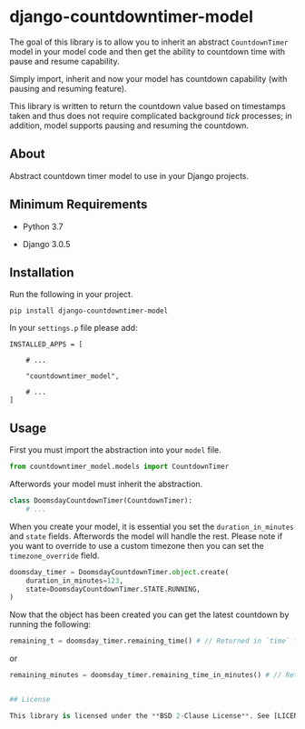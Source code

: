 # django-countdowntimer-model

The goal of this library is to allow you to inherit an abstract ``CountdownTimer`` model in your model code and then get the ability to countdown time with pause and resume capability.

Simply import, inherit and now your model has countdown capability (with pausing and resuming feature).

This library is written to return the countdown value based on timestamps taken and thus does not require complicated background *tick* processes; in addition, model supports pausing and resuming the countdown.


## About

Abstract countdown timer model to use in your Django projects.


## Minimum Requirements

* Python 3.7

* Django 3.0.5


## Installation

Run the following in your project.

```
pip install django-countdowntimer-model
```

In your ``settings.p`` file please add:

```
INSTALLED_APPS = [

    # ...

    "countdowntimer_model",

    # ...
]
```


## Usage

First you must import the abstraction into your ``model`` file.

```python
from countdowntimer_model.models import CountdownTimer
```

Afterwords your model must inherit the abstraction.

```python
class DoomsdayCountdownTimer(CountdownTimer):
    # ...
```

When you create your model, it is essential you set the ``duration_in_minutes``
and ``state`` fields. Afterwords the model will handle the rest. Please note
if you want to override to use a custom timezone then you can set the
``timezone_override`` field.

```python
doomsday_timer = DoomsdayCountdownTimer.object.create(
    duration_in_minutes=123,
    state=DoomsdayCountdownTimer.STATE.RUNNING,
)
```

Now that the object has been created you can get the latest countdown by running
the following:

```python
remaining_t = doomsday_timer.remaining_time() # // Returned in `time` format.
```

or

```python
remaining_minutes = doomsday_timer.remaining_time_in_minutes() # // Returned in `integer` format.


## License

This library is licensed under the **BSD 2-Clause License**. See [LICENSE.md](LICENSE) for more information.
